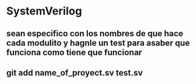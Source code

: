 # SystemVerilog

## sean especifico con los nombres de que hace cada modulito y hagnle un test para asaber que funciona como tiene que funcionar 

## git add name_of_proyect.sv test.sv

